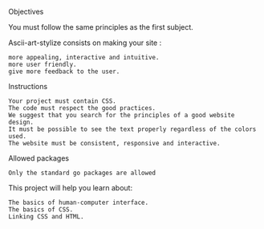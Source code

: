 Objectives

You must follow the same principles as the first subject.

Ascii-art-stylize consists on making your site :

    more appealing, interactive and intuitive.
    more user friendly.
    give more feedback to the user.

Instructions

    Your project must contain CSS.
    The code must respect the good practices.
    We suggest that you search for the principles of a good website design.
    It must be possible to see the text properly regardless of the colors used.
    The website must be consistent, responsive and interactive.

Allowed packages

    Only the standard go packages are allowed

This project will help you learn about:

    The basics of human-computer interface.
    The basics of CSS.
    Linking CSS and HTML.
